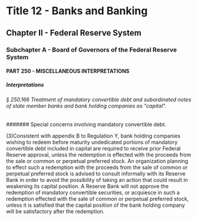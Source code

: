 
# Title 12 - Banks and Banking
## Chapter II - Federal Reserve System
### Subchapter A - Board of Governors of the Federal Reserve System
#### PART 250 - MISCELLANEOUS INTERPRETATIONS
##### Interpretations
###### § 250.166 Treatment of mandatory convertible debt and subordinated notes of state member banks and bank holding companies as "capital".
####### Special concerns involving mandatory convertible debt.

(3)Consistent with appendix B to Regulation Y, bank holding companies wishing to redeem before maturity undedicated portions of mandatory convertible debt included in capital are required to receive prior Federal Reserve approval, unless the redemption is effected with the proceeds from the sale or common or perpetual preferred stock. An organization planning to effect such a redemption with the proceeds from the sale of common or perpetual preferred stock is advised to consult informally with its Reserve Bank in order to avoid the possibility of taking an action that could result in weakening its capital position. A Reserve Bank will not approve the redemption of mandatory convertible securities, or acquiesce in such a redemption effected with the sale of common or perpetual preferred stock, unless it is satisfied that the capital position of the bank holding company will be satisfactory after the redemption.

